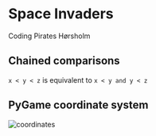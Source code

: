 # Space Invaders
Coding Pirates Hørsholm

## Chained comparisons
`x < y < z` is equivalent to `x < y and y < z`

## PyGame coordinate system
![coordinates](http://thepythongamebook.com/_media/en:part2:pygame-coordinates2.png)



